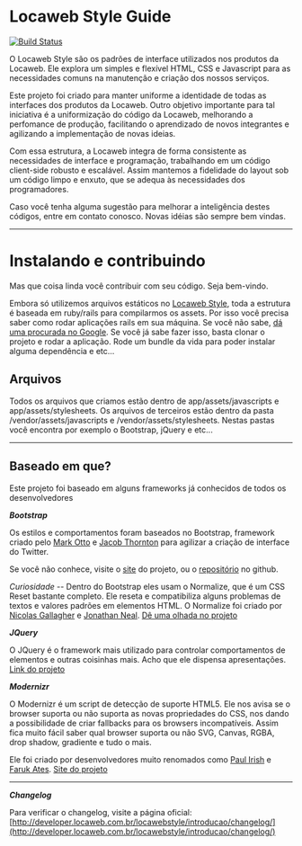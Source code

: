 Locaweb Style Guide
=================

[![Build Status](https://api.travis-ci.org/locaweb/locawebstyle.png?branch=master)](https://travis-ci.org/locaweb/locawebstyle)

O Locaweb Style são os padrões de interface utilizados nos produtos da Locaweb. Ele explora um simples e flexível HTML, CSS e Javascript para as necessidades comuns na manutenção e criação dos nossos serviços.

Este projeto foi criado para manter uniforme a identidade de todas as interfaces dos produtos da Locaweb. Outro objetivo importante para tal iniciativa é a uniformização do código da Locaweb, melhorando a perfomance de produção, facilitando o aprendizado de novos integrantes e agilizando a implementação de novas ideias.

Com essa estrutura, a Locaweb integra de forma consistente as necessidades de interface e programação, trabalhando em um código client-side robusto e escalável. Assim mantemos a fidelidade do layout sob um código limpo e enxuto, que se adequa às necessidades dos programadores.

Caso você tenha alguma sugestão para melhorar a inteligência destes códigos, entre em contato conosco. Novas idéias são sempre bem vindas.
________

Instalando e contribuindo
=================
Mas que coisa linda você contribuir com seu código. Seja bem-vindo.

Embora só utilizemos arquivos estáticos no [Locaweb Style](http://developer.locaweb.com.br/locawebstyle/), toda a estrutura é baseada em ruby/rails para compilarmos os assets. Por isso você precisa saber como rodar aplicações rails em sua máquina. Se você não sabe, [dá uma procurada no Google](http://lmgtfy.com/?q=como+rodar+rails). Se você já sabe fazer isso, basta clonar o projeto e rodar a aplicação. Rode um bundle da vida para poder instalar alguma dependência e etc…

Arquivos
---
Todos os arquivos que criamos estão dentro de app/assets/javascripts e app/assets/stylesheets.
Os arquivos de terceiros estão dentro da pasta /vendor/assets/javascripts e /vendor/assets/stylesheets. Nestas pastas você encontra por exemplo o Bootstrap, jQuery e etc...

----


Baseado em que?
-----------
Este projeto foi baseado em alguns frameworks já conhecidos de todos os desenvolvedores

***Bootstrap***

Os estilos e comportamentos foram baseados no Bootstrap, framework criado pelo [Mark Otto](http://twitter.com/mdo/) e [Jacob Thornton](http://twitter.com/fat) para agilizar a criação de interface do Twitter.

Se você não conhece, visite o [site](http://getbootstrap.com/) do projeto, ou o [repositório](http://github.com/twbs/bootstrap) no github.

*Curiosidade* --
Dentro do Bootstrap eles usam o Normalize, que é um CSS Reset bastante completo. Ele reseta e compatibiliza alguns problemas de textos e valores padrões em elementos HTML. O Normalize foi criado por [Nicolas Gallagher](http://github.com/necolas) e [Jonathan Neal](http://github.com/jonathantneal).
[Dê uma olhada no projeto](http://necolas.github.com/normalize.css/)

***JQuery***

O JQuery é o framework mais utilizado para controlar comportamentos de elementos e outras coisinhas mais. Acho que ele dispensa apresentações. [Link do projeto](http://jquery.com)

***Modernizr***

O Modernizr é um script de detecção de suporte HTML5. Ele nos avisa se o browser suporta ou não suporta as novas propriedades do CSS, nos dando a possibilidade de criar fallbacks para os browsers incompatíveis. Assim fica muito fácil saber qual browser suporta ou não SVG, Canvas, RGBA, drop shadow, gradiente e tudo o mais.

Ele foi criado por desenvolvedores muito renomados como [Paul Irish](http://paulirish.com/) e [Faruk Ates](http://farukat.es/). [Site do projeto](http://www.modernizr.com/)

-----

***Changelog***

Para verificar o changelog, visite a página oficial: [http://developer.locaweb.com.br/locawebstyle/introducao/changelog/](http://developer.locaweb.com.br/locawebstyle/introducao/changelog/)
